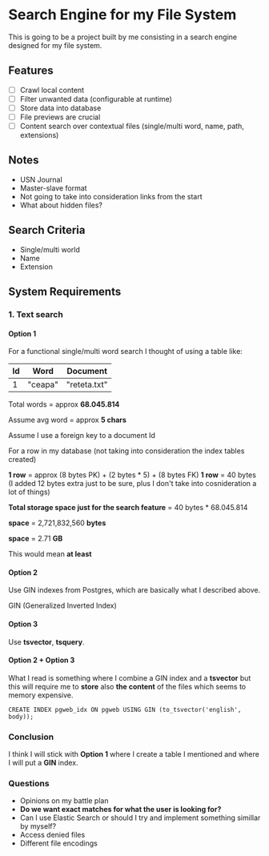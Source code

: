 # Search Engine for my File System

This is going to be a project built by me consisting in a search engine designed for my file system.

## Features

- [ ] Crawl local content
- [ ] Filter unwanted data (configurable at runtime)
- [ ] Store data into database
- [ ] File previews are crucial
- [ ] Content search over contextual files (single/multi word, name, path, extensions)

## Notes

- USN Journal
- Master-slave format
- Not going to take into consideration links from the start
- What about hidden files?

## Search Criteria
- Single/multi world 
- Name
- Extension

## System Requirements

### 1. Text search

#### Option 1
For a functional single/multi word search I thought of using a table like:

| Id | Word    | Document|
|----|---------| ---     |
| 1  | "ceapa" | "reteta.txt"|

Total words = approx **68.045.814**

Assume avg word = approx **5 chars**

Assume I use a foreign key to a document Id

For a row in my database (not taking into consideration the index tables created)

**1 row** = approx (8 bytes PK) + (2 bytes * 5) + (8 bytes FK)
**1 row** = 40 bytes (I added 12 bytes extra just to be sure, plus I don't take into cosnideration a lot of things)

**Total storage space just for the search feature** = 40 bytes * 68.045.814

**space** = 2,721,832,560 **bytes**

**space** = 2.71 **GB**

This would mean **at least** 

#### Option 2

Use GIN indexes from Postgres, which are basically what I described above.

GIN (Generalized Inverted Index)

#### Option 3

Use **tsvector**, **tsquery**. 

#### Option 2 + Option 3

What I read is something where I combine a GIN index and a **tsvector** but this will
require me to **store** also **the content** of the files which seems to
memory expensive.

```
CREATE INDEX pgweb_idx ON pgweb USING GIN (to_tsvector('english', body));
```

### Conclusion

I think I will stick with **Option 1** where I create a table I mentioned and where
I will put a **GIN** index.


### Questions

- Opinions on my battle plan
- **Do we want exact matches for what the user is looking for?**
- Can I use Elastic Search or should I try and implement something simillar by myself?
- Access denied files
- Different file encodings
